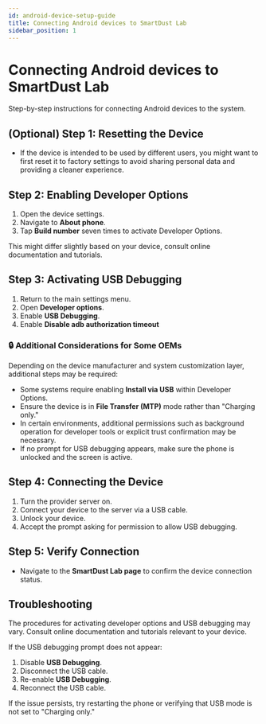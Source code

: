```yaml
---
id: android-device-setup-guide
title: Connecting Android devices to SmartDust Lab
sidebar_position: 1
---
```


# Connecting Android devices to SmartDust Lab

Step-by-step instructions for connecting Android devices to the system.

## (Optional) Step 1: Resetting the Device

- If the device is intended to be used by different users, you might want to first reset it to factory settings to avoid sharing personal data and providing a cleaner experience. 

## Step 2: Enabling Developer Options

1. Open the device settings.
2. Navigate to **About phone**.
3. Tap **Build number** seven times to activate Developer Options.

This might differ slightly based on your device, consult online documentation and tutorials.

## Step 3: Activating USB Debugging

1. Return to the main settings menu.
2. Open **Developer options**.
3. Enable **USB Debugging**.
4. Enable **Disable adb authorization timeout**

### 🔒 Additional Considerations for Some OEMs

Depending on the device manufacturer and system customization layer, additional steps may be required:

- Some systems require enabling **Install via USB** within Developer Options.
- Ensure the device is in **File Transfer (MTP)** mode rather than "Charging only."
- In certain environments, additional permissions such as background operation for developer tools or explicit trust confirmation may be necessary.
- If no prompt for USB debugging appears, make sure the phone is unlocked and the screen is active.

## Step 4: Connecting the Device

1. Turn the provider server on.
2. Connect your device to the server via a USB cable.
3. Unlock your device.
4. Accept the prompt asking for permission to allow USB debugging.

## Step 5: Verify Connection

- Navigate to the **SmartDust Lab page** to confirm the device connection status.

## Troubleshooting

The procedures for activating developer options and USB debugging may vary. 
Consult online documentation and tutorials relevant to your device.

If the USB debugging prompt does not appear:

1. Disable **USB Debugging**.
2. Disconnect the USB cable.
3. Re-enable **USB Debugging**.
4. Reconnect the USB cable.

If the issue persists, try restarting the phone or verifying that USB mode is not set to "Charging only."

